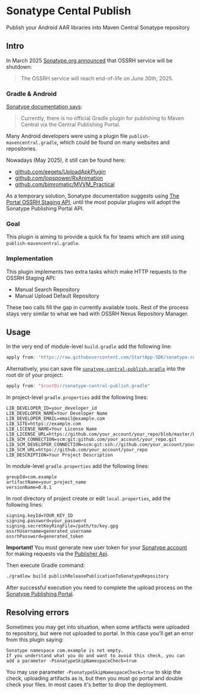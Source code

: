 # Sonatype Cental Publish

Publish your Android AAR libraries into Maven Central Sonatype repository

## Intro

In March 2025 [Sonatype.org announced](https://central.sonatype.org/news/20250326_ossrh_sunset/) that OSSRH service will be shutdown:

> The OSSRH service will reach end-of-life on June 30th, 2025.

### Gradle & Android

[Sonatype documentation says](https://central.sonatype.org/publish/publish-portal-gradle/):

> Currently, there is no official Gradle plugin for publishing to Maven Central via the Central Publishing Portal.

Many Android developers were using a plugin file `publish-mavencentral.gradle`, which could be found on many websites and repositories.

Nowadays (May 2025), it still can be found here:

- [github.com/eegets/UploadApkPlugin](https://github.com/eegets/UploadApkPlugin/blob/6d37367277b93295b393aa78f8c8fc4416e25fcf/publish-mavencentral.gradle)
- [github.com/lopspower/RxAnimation](https://github.com/lopspower/RxAnimation/blob/ccb2e0e8fde1c8daebd5911791a6b6c1fb91820c/gradle/publish-mavencentral.gradle)
- [github.com/bimromatic/MVVM_Practical](https://github.com/bimromatic/MVVM_Practical/blob/bfbe1dfb0d0366f647f43723598ca317f04f19f7/publish-mavencentral.gradle)

As a temporary solution, Sonatype documentation suggests using [The Portal OSSRH Staging API](https://central.sonatype.org/publish/publish-portal-ossrh-staging-api/), until the most popular plugins will adopt the Sonatype Publishing Portal API.

### Goal

This plugin is aiming to provide a quick fix for teams which are still using `publish-mavencentral.gradle`.

### Implementation

This plugin implements two extra tasks which make HTTP requests to the OSSRH Staging API:

- Manual Search Repository
- Manual Upload Default Repository

These two calls fill the gap in currently available tools. Rest of the process stays very similar to what we had with OSSRH Nexus Repository Manager.

## Usage

In the very end of module-level `build.gradle` add the following line:

```groovy
apply from: 'https://raw.githubusercontent.com/StartApp-SDK/sonatype-central-publish/refs/heads/main/sonatype-central-publish.gradle'
```

Alternatively, you can save file [`sonatype-central-publish.gradle`](sonatype-central-publish.gradle) into the root dir of your project:

```groovy
apply from: "$rootDir/sonatype-central-publish.gradle"
```

In project-level `gradle.properties` add the following lines:

```properties
LIB_DEVELOPER_ID=your_developer_id
LIB_DEVELOPER_NAME=Your Developer Name
LIB_DEVELOPER_EMAIL=email@example.com
LIB_SITE=https://example.com
LIB_LICENSE_NAME=Your License Name
LIB_LICENSE_URL=https://github.com/your_account/your_repo/blob/master/LICENSE
LIB_SCM_CONNECTION=scm:git:github.com/your_account/your_repo.git
LIB_SCM_DEVELOPER_CONNECTION=scm:git:ssh://github.com/your_account/your_repo.git
LIB_SCM_URL=https://github.com/your_account/your_repo
LIB_DESCRIPTION=Your Project Description
```

In module-level `gradle.properties` add the following lines:

```properties
groupId=com.example
artifactName=your_project_name
versionName=0.0.1
```

In root directory of project create or edit `local.properties`, add the following lines: 

```properties
signing.keyId=YOUR_KEY_ID
signing.password=your_password
signing.secretKeyRingFile=/path/to/key.gpg
ossrhUsername=generated_username
ossrhPassword=generated_token
```

**Important!** You must generate new user token for your [Sonatype account](https://central.sonatype.com/account) for making requests via the [Publisher Api](https://central.sonatype.org/publish/publish-portal-api/).

Then execute Gradle command:

```bash
./gradlew build publishReleasePublicationToSonatypeRepository
```

After successful execution you need to complete the upload process on the [Sonatype Publishing Portal](https://central.sonatype.com/publishing/deployments).

## Resolving errors

Sometimes you may get into situation, when some artifacts were uploaded to repository, but were not uploaded to portal. In this case you'll get an error from this plugin saying:

```
Sonatype namespace com.example is not empty.
If you understand what you do and want to avoid this check, you can add a parameter -PsonatypeSkipNamespaceCheck=true
```

You may use parameter `-PsonatypeSkipNamespaceCheck=true` to skip the check, uploading artifacts as is, but then you must go portal and double check your files. In most cases it's better to drop the deployment.
